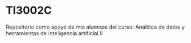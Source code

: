 # TI3002C
Repositorio como apoyo de mis alumnos del curso: Analítica de datos y herramientas de inteligencia artificial II 
